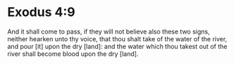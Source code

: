 # Exodus 4:9

And it shall come to pass, if they will not believe also these two signs, neither hearken unto thy voice, that thou shalt take of the water of the river, and pour [it] upon the dry [land]: and the water which thou takest out of the river shall become blood upon the dry [land].